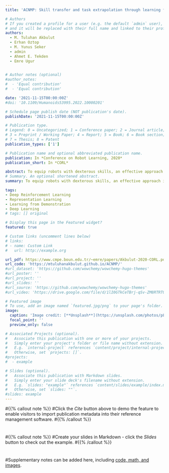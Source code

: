 ```yaml
---
title: 'ACNMP: Skill transfer and task extrapolation through learning from demonstration and reinforcement learning via representation sharing'

# Authors
# If you created a profile for a user (e.g. the default `admin` user), write the username (folder name) here
# and it will be replaced with their full name and linked to their profile.
authors:
  - M. Tuluhan Akbulut
  - Erhan Oztop
  - M. Yunus Seker
  - admin
  - Ahmet E. Tekden
  - Emre Ugur
  

# Author notes (optional)
#author_notes:
#  - 'Equal contribution'
#  - 'Equal contribution'

date: '2021-11-15T00:00:00Z'
#doi: '10.1109/Humanoids53995.2022.10000201'

# Schedule page publish date (NOT publication's date).
publishDate: '2021-11-15T00:00:00Z'

# Publication type.
# Legend: 0 = Uncategorized; 1 = Conference paper; 2 = Journal article;
# 3 = Preprint / Working Paper; 4 = Report; 5 = Book; 6 = Book section;
# 7 = Thesis; 8 = Patent
publication_types: ['1']

# Publication name and optional abbreviated publication name.
publication: In *Conference on Robot Learning, 2020*
publication_short: In *CORL*

abstract: To equip robots with dexterous skills, an effective approach is to first transfer the desired skill via Learning from Demonstration (LfD), then let the robot improve it by self-exploration via Reinforcement Learning (RL). In this paper, we propose a novel LfD+RL framework, namely Adaptive Conditional Neural Movement Primitives (ACNMP), that allows efficient policy improvement in novel environments and effective skill transfer between different agents. This is achieved through exploiting the latent representation learned by the underlying Conditional Neural Process (CNP) model, and simultaneous training of the model with supervised learning (SL) for acquiring the demonstrated trajectories and via RL for new trajectory discovery. Through simulation experiments, we show that (i) ACNMP enables the system to extrapolate to situations where pure LfD fails; (ii) Simultaneous training of the system through SL and RL preserves the shape of demonstrations while adapting to novel situations due to the shared representations used by both learners; (iii) ACNMP enables order-of-magnitude sample-efficient RL in extrapolation of reaching tasks compared to the existing approaches; (iv) ACNMPs can be used to implement skill transfer between robots having different morphology, with competitive learning speeds and importantly with less number of assumptions compared to the state-of-the-art approaches. Finally, we show the real-world suitability of ACNMPs through real robot experiments that involve obstacle avoidance, pick and place and pouring actions
# Summary. An optional shortened abstract.
summary: To equip robots with dexterous skills, an effective approach is to first transfer the desired skill via Learning from Demonstration (LfD), then let the robot improve it ...

tags:
- Deep Reinforcement Learning
- Representation Learning
- Learning from Demonstration
- Deep Learning
# tags: [] original 

# Display this page in the Featured widget?
featured: true

# Custom links (uncomment lines below)
# links:
# - name: Custom Link
#   url: http://example.org

url_pdf: https://www.cmpe.boun.edu.tr/~emre/papers/Akbulut-2020-CORL.pdf
url_code: 'https://mtuluhanakbulut.github.io/ACNMP/'
#url_dataset: 'https://github.com/wowchemy/wowchemy-hugo-themes'
#url_poster: ''
#url_project: ''
#url_slides: ''
#url_source: 'https://github.com/wowchemy/wowchemy-hugo-themes'
#url_video: 'https://drive.google.com/file/d/1lI0GTkCeTBrj-qSv-ZM8RTRT0A83odWD/view?usp=sharing'

# Featured image
# To use, add an image named `featured.jpg/png` to your page's folder.
image:
  caption: 'Image credit: [**Unsplash**](https://unsplash.com/photos/pLCdAaMFLTE)'
  focal_point: ''
  preview_only: false

# Associated Projects (optional).
#   Associate this publication with one or more of your projects.
#   Simply enter your project's folder or file name without extension.
#   E.g. `internal-project` references `content/project/internal-project/index.md`.
#   Otherwise, set `projects: []`.
#projects:
#  - example

# Slides (optional).
#   Associate this publication with Markdown slides.
#   Simply enter your slide deck's filename without extension.
#   E.g. `slides: "example"` references `content/slides/example/index.md`.
#   Otherwise, set `slides: ""`.
#slides: example
---
```


#{{% callout note %}}
#Click the _Cite_ button above to demo the feature to enable visitors to import publication metadata into their reference management software.
#{{% /callout %}}
#
#{{% callout note %}}
#Create your slides in Markdown - click the _Slides_ button to check out the example.
#{{% /callout %}}
#
#Supplementary notes can be added here, including [code, math, and images](https://wowchemy.com/docs/writing-markdown-latex/).
